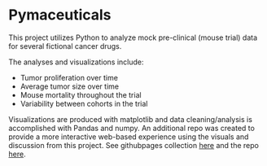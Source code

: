 # Pymaceuticals

This project utilizes Python to analyze mock pre-clinical (mouse trial) data for several fictional cancer drugs.

The analyses and visualizations include:

- Tumor proliferation over time
- Average tumor size over time
- Mouse mortality throughout the trial
- Variability between cohorts in the trial

Visualizations are produced with matplotlib and data cleaning/analysis is accomplished with Pandas and numpy.  An additional repo was created to provide a more interactive web-based experience using the visuals and discussion from this project.  See githubpages collection [here](https://bman511.github.io/DataStory/) and the repo [here](https://github.com/bman511/DataStory).
